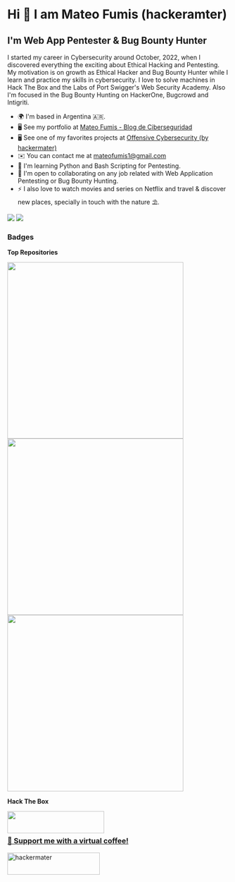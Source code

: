 Hi 👋 I am Mateo Fumis (hackeramter)
============================

I'm Web App Pentester & Bug Bounty Hunter
--------------------------------------------

I started my career in Cybersecurity around October, 2022, when I discovered everything the exciting about Ethical Hacking and Pentesting. My motivation is on growth as Ethical Hacker and Bug Bounty Hunter while I learn and practice my skills in cybersecurity. I love to solve machines in Hack The Box and the Labs of Port Swigger's Web Security Academy. Also I'm focused in the Bug Bounty Hunting on HackerOne, Bugcrowd and Intigriti.

*   🌍  I'm based in Argentina 🇦🇷.
*   🖥️  See my portfolio at [Mateo Fumis - Blog de Ciberseguridad](https://mateofumis.github.io)
*   🖥️  See one of my favorites projects at [Offensive Cybersecurity (by hackermater)](https://hackermater.gitbook.io)
*   ✉️  You can contact me at [mateofumis1@gmail.com](mailto:mateofumis1@gmail.com)
*   🧠  I'm learning Python and Bash Scripting for Pentesting.
*   🤝  I'm open to collaborating on any job related with Web Application Pentesting or Bug Bounty Hunting.
*   ⚡  I also love to watch movies and series on Netflix and travel & discover new places, specially in touch with the nature ⛱️.

<a 
                href="https://www.x.com/hackermater11" target="_blank" rel="noreferrer"><img
                src="https://img.shields.io/badge/Twitter-1DA1F2?style=for-the-badge&logo=twitter&logoColor=white"
/><a/> <a 
                href="https://www.linkedin.com/in/mateo-gabriel-fumis" target="_blank" rel="noreferrer"><img
                src="https://img.shields.io/badge/LinkedIn-0077B5?style=for-the-badge&logo=linkedin&logoColor=white"
/><a/>
              

### Badges

<b>Top Repositories</b>

<div width="100%" align="left"><a href="https://github.com/mateofumis/BurpScopeCreator.py" align="flex"><img align="left" width="400px" src="https://github-readme-stats.vercel.app/api/pin/?username=mateofumis&repo=BurpScopeCreator.py&title_color=0891b2&text_color=ffffff&icon_color=0891b2&bg_color=1c1917&hide_border=true&locale=en" /></a><a href="https://github.com/mateofumis/mateofumis.github.io" align="right"><img align="flex" width="400px" src="https://github-readme-stats.vercel.app/api/pin/?username=mateofumis&repo=mateofumis.github.io&title_color=0891b2&text_color=ffffff&icon_color=0891b2&bg_color=1c1917&hide_border=true&locale=en" /></a><a href="https://github.com/mateofumis/SEPunycoder.py" align="right"><img align="flex" width="400px" src="https://github-readme-stats.vercel.app/api/pin/?username=mateofumis&repo=SEPunycoder.py&title_color=0891b2&text_color=ffffff&icon_color=0891b2&bg_color=1c1917&hide_border=true&locale=en" /></a></div>

<b>Hack The Box</b>

<img align="left" width="220px" height="50px" src="https://www.hackthebox.com/badge/image/1223814" /></a><a href="https://app.hackthebox.com/profile/1223814" align="right">
<br /></br>

<h3 align="left">🧡 Support me with a virtual coffee!</h3>
<p><a href="https://ko-fi.com/hackermater"> <img align="left" src="https://cdn.ko-fi.com/cdn/kofi3.png?v=3" height="50" width="210" alt="hackermater" /></a></p><br><br>
